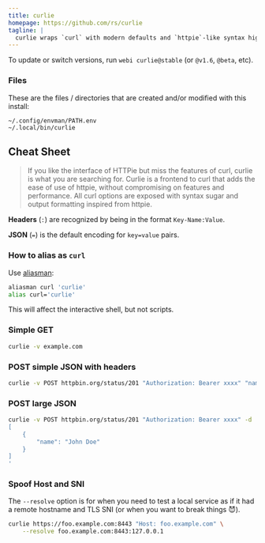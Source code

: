 ```yaml
---
title: curlie
homepage: https://github.com/rs/curlie
tagline: |
  curlie wraps `curl` with modern defaults and `httpie`-like syntax highlighting
---
```


To update or switch versions, run `webi curlie@stable` (or `@v1.6`, `@beta`,
etc).

### Files

These are the files / directories that are created and/or modified with this
install:

```text
~/.config/envman/PATH.env
~/.local/bin/curlie
```

## Cheat Sheet

> If you like the interface of HTTPie but miss the features of curl, curlie is
> what you are searching for. Curlie is a frontend to curl that adds the ease of
> use of httpie, without compromising on features and performance. All curl
> options are exposed with syntax sugar and output formatting inspired from
> httpie.

**Headers** (`:`) are recognized by being in the format `Key-Name:Value`.

**JSON** (`=`) is the default encoding for `key=value` pairs.

### How to alias as `curl`

Use [aliasman](/aliasman):

```sh
aliasman curl 'curlie'
alias curl='curlie'
```

This will affect the interactive shell, but not scripts.

### Simple GET

```sh
curlie -v example.com
```

### POST simple JSON with headers

```sh
curlie -v POST httpbin.org/status/201 "Authorization: Bearer xxxx" "name=John Doe"
```

### POST large JSON

```sh
curlie -v POST httpbin.org/status/201 "Authorization: Bearer xxxx" -d '
[
    {
        "name": "John Doe"
    }
]
'
```

### Spoof Host and SNI

The `--resolve` option is for when you need to test a local service as if it had
a remote hostname and TLS SNI (or when you want to break things 😈).

```sh
curlie https://foo.example.com:8443 "Host: foo.example.com" \
    --resolve foo.example.com:8443:127.0.0.1
```
